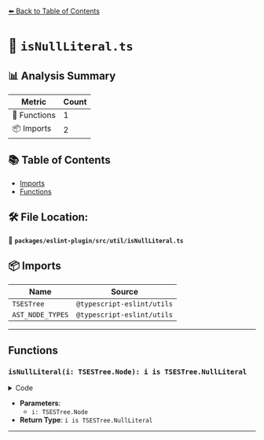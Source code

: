 [⬅️ Back to Table of Contents](../../../../index.md)

# 📄 `isNullLiteral.ts`

## 📊 Analysis Summary

| Metric | Count |
|--------|-------|
| 🔧 Functions | 1 |
| 📦 Imports | 2 |

## 📚 Table of Contents

- [Imports](#imports)
- [Functions](#functions)

## 🛠️ File Location:
📂 **`packages/eslint-plugin/src/util/isNullLiteral.ts`**

## 📦 Imports

| Name | Source |
|------|--------|
| `TSESTree` | `@typescript-eslint/utils` |
| `AST_NODE_TYPES` | `@typescript-eslint/utils` |


---

## Functions

### `isNullLiteral(i: TSESTree.Node): i is TSESTree.NullLiteral`

<details><summary>Code</summary>

```ts
export function isNullLiteral(i: TSESTree.Node): i is TSESTree.NullLiteral {
  return i.type === AST_NODE_TYPES.Literal && i.value == null;
}
```
</details>

- **Parameters**:
  - `i: TSESTree.Node`
- **Return Type**: `i is TSESTree.NullLiteral`

---
